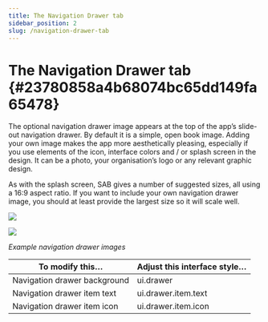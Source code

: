 ```yaml
---
title: The Navigation Drawer tab
sidebar_position: 2
slug: /navigation-drawer-tab
---
```




# **The Navigation Drawer tab** {#23780858a4b68074bc65dd149fa65478}


The optional navigation drawer image appears at the top of the app’s slide-out navigation drawer. By default it is a simple, open book image.  Adding your own image makes the app more aesthetically pleasing, especially if you use elements of the icon, interface colors and / or splash screen in the design. It can be a photo, your organisation’s logo or any relevant graphic design.


As with the splash screen, SAB gives a number of suggested sizes, all using a 16:9 aspect ratio. If you want to include your own navigation drawer image, you should at least provide the largest size so it will scale well.


![](/notion_imgs/navigation-drawer-tab.23780858-a4b6-80e7-b869-e0d599d1e6b4.png)


![](/notion_imgs/navigation-drawer-tab.23780858-a4b6-80ef-ac7f-fe067a98cafb.png)


_Example navigation drawer images_


| **To modify this…**          | **Adjust this interface style…** |
| ---------------------------- | -------------------------------- |
| Navigation drawer background | ui.drawer                        |
| Navigation drawer item text  | ui.drawer.item.text              |
| Navigation drawer item icon  | ui.drawer.item.icon              |

